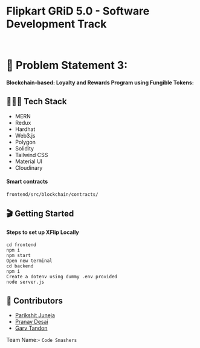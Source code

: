 # Flipkart GRiD 5.0 - Software Development Track

<br>

# 🎡 Problem Statement 3:
#### Blockchain-based: Loyalty and Rewards Program using Fungible Tokens:<br>
 
## 👩🏻‍💻 Tech Stack
 - MERN
 - Redux
 - Hardhat
 - Web3.js​
 - Polygon
 - Solidity
 - Tailwind CSS​
 - Material UI
 - Cloudinary

#### Smart contracts
```
frontend/src/blockchain/contracts/
```

## 🎬 Getting Started

#### Steps to set up XFlip Locally
```
cd frontend
npm i
npm start
Open new terminal
cd backend
npm i
Create a dotenv using dummy .env provided
node server.js
```

 
## 👫 Contributors 
* [Parikshit Juneja](https://github.com/parikshit3000)
* [Pranav Desai](https://github.com/pranavvdesai)
* [Garv Tandon](https://github.com/garvsgit)

Team Name:- `Code Smashers`
